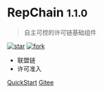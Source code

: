 # RepChain <small>1.1.0</small>

> 自主可控的许可链基础组件

[![star](https://gitee.com/BTAJL/repchain/badge/star.svg?theme=dark)](https://gitee.com/BTAJL/repchain/stargazers)
[![fork](https://gitee.com/BTAJL/repchain/badge/fork.svg?theme=dark)](https://gitee.com/BTAJL/repchain/members)

- 联盟链
- 许可准入

[QuickStart](/v1.1.0/quickstart.md)
[Gitee](https://gitee.com/BTAJL/repchain/)